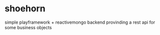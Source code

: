 shoehorn
========

simple playframework + reactivemongo backend provinding a rest api for some business objects
